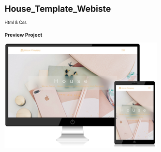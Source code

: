 # House_Template_Webiste

Html & Css

### Preview Project

<img src="house.png" alt="Preview Project" />

